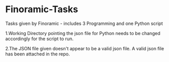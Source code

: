 # Finoramic-Tasks
Tasks given by Finoramic - includes 3 Programming and one Python script

1.Working Directory pointing the json file for Python needs to be changed accordingly for the script to run.

2.The JSON file given doesn't appear to be a valid json file. A valid json file has been attached in the repo.
